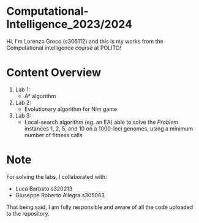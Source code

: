 # Computational-Intelligence_2023/2024
Hi, I'm Lorenzo Greco (s306112) and this is my works from the Computational intelligence course at POLITO!

# Content Overview
1. Lab 1:
    - A* algorithm
2. Lab 2:
    - Evolutionary algorithm for Nim game
3. Lab 3:
    - Local-search algorithm (eg. an EA) able to solve the *Problem* instances 1, 2, 5, and 10 on a 1000-loci genomes, using a minimum number of fitness calls

# Note
For solving the labs, I collaborated with:

- Luca Barbato s320213
- Giuseppe Roberto Allegra s305063

That being said, I am fully responsible and aware of all the code uploaded to the repository.
